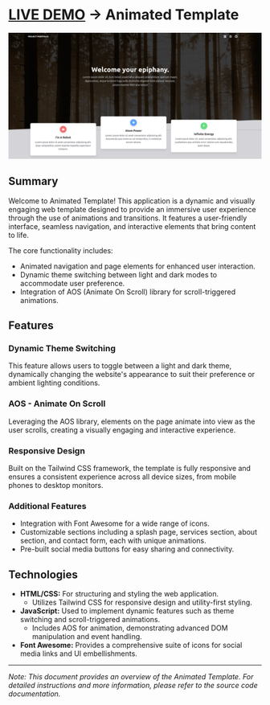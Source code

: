 # [LIVE DEMO](https://shcoobz.github.io/animated-template/) -> Animated Template

![Project Image](/img/animated-template.png)

## Summary

Welcome to Animated Template! This application is a dynamic and visually engaging web template designed to provide an immersive user experience through the use of animations and transitions. It features a user-friendly interface, seamless navigation, and interactive elements that bring content to life.

The core functionality includes:

- Animated navigation and page elements for enhanced user interaction.
- Dynamic theme switching between light and dark modes to accommodate user preference.
- Integration of AOS (Animate On Scroll) library for scroll-triggered animations.

## Features

### Dynamic Theme Switching

This feature allows users to toggle between a light and dark theme, dynamically changing the website's appearance to suit their preference or ambient lighting conditions.

### AOS - Animate On Scroll

Leveraging the AOS library, elements on the page animate into view as the user scrolls, creating a visually engaging and interactive experience.

### Responsive Design

Built on the Tailwind CSS framework, the template is fully responsive and ensures a consistent experience across all device sizes, from mobile phones to desktop monitors.

### Additional Features

- Integration with Font Awesome for a wide range of icons.
- Customizable sections including a splash page, services section, about section, and contact form, each with unique animations.
- Pre-built social media buttons for easy sharing and connectivity.

## Technologies

- **HTML/CSS:** For structuring and styling the web application.
  - Utilizes Tailwind CSS for responsive design and utility-first styling.
- **JavaScript:** Used to implement dynamic features such as theme switching and scroll-triggered animations.
  - Includes AOS for animation, demonstrating advanced DOM manipulation and event handling.
- **Font Awesome:** Provides a comprehensive suite of icons for social media links and UI embellishments.

---

_Note: This document provides an overview of the Animated Template. For detailed instructions and more information, please refer to the source code documentation._
